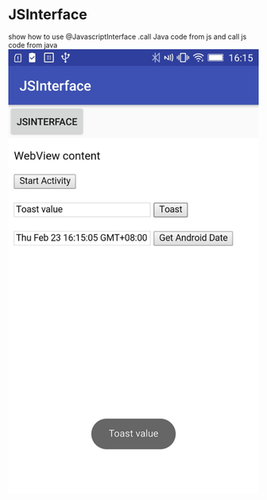 # JSInterface
show how to use @JavascriptInterface .call Java code from js and call js code from java
![](Screenshot.jpg )
